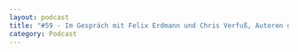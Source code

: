 ```yaml
---
layout: podcast
title: "#59 - Im Gespräch mit Felix Erdmann und Chris Verfuß, Autoren der Essay-Sammlung Mondnacht vom Trabanten Verlag."
category: Podcast
---
```


<p><script class="podigee-podcast-player" src="https://cdn.podigee.com/podcast-player/javascripts/podigee-podcast-player.js" data-configuration="https://interviews-4-future.podigee.io/59-i4f/embed?context=external"></script></p>
